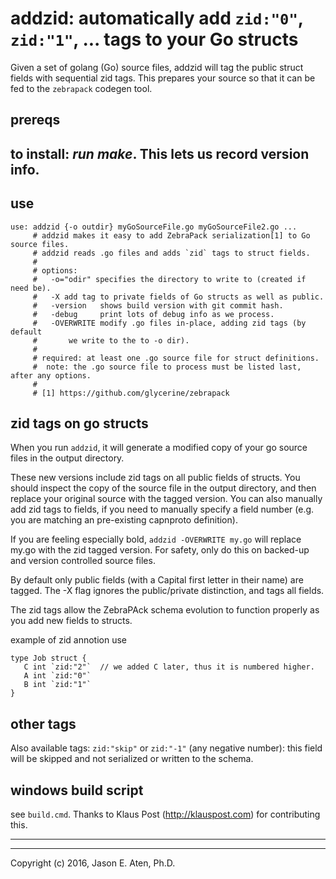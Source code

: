 addzid: automatically add `zid:"0"`, `zid:"1"`, ... tags to your Go structs
======

Given a set of golang (Go) source files, addzid will tag the public
struct fields with sequential zid tags. This prepares your source
so that it can be fed to the `zebrapack` codegen tool.

prereqs
-------


to install: *run make*. This lets us record version info.
--------

use
---------

~~~
use: addzid {-o outdir} myGoSourceFile.go myGoSourceFile2.go ...
     # addzid makes it easy to add ZebraPack serialization[1] to Go source files.
     # addzid reads .go files and adds `zid` tags to struct fields.
     #
     # options:
     #   -o="odir" specifies the directory to write to (created if need be).
     #   -X add tag to private fields of Go structs as well as public.
     #   -version   shows build version with git commit hash.
     #   -debug     print lots of debug info as we process.
     #   -OVERWRITE modify .go files in-place, adding zid tags (by default
     #       we write to the to -o dir).
     #
     # required: at least one .go source file for struct definitions.
     #  note: the .go source file to process must be listed last, after any options.
     #
     # [1] https://github.com/glycerine/zebrapack 
~~~


zid tags on go structs
--------------------------

When you run `addzid`, it will generate a modified copy of your go source files in the output directory.

These new versions include zid tags on all public fields of structs. You should inspect the copy of the source file in the output directory, and then replace your original source with the tagged version.  You can also manually add zid tags to fields, if you need to manually specify a field number (e.g. you are matching an pre-existing capnproto definition).

If you are feeling especially bold, `addzid -OVERWRITE my.go` will replace my.go with the zid tagged version. For safety, only do this on backed-up and version controlled source files.

By default only public fields (with a Capital first letter in their name) are tagged. The -X flag ignores the public/private distinction, and tags all fields.

The zid tags allow the ZebraPAck schema evolution to function properly as you add new fields to structs.

example of zid annotion use
~~~
type Job struct { 
   C int `zid:"2"`  // we added C later, thus it is numbered higher.
   A int `zid:"0"`
   B int `zid:"1"` 
}
~~~

other tags
----------

Also available tags: `zid:"skip"` or `zid:"-1"` (any negative number): this field will be skipped and not serialized or written to the schema.


windows build script
---------------------------
see `build.cmd`. Thanks to Klaus Post (http://klauspost.com) for contributing this.

-----
-----

Copyright (c) 2016, Jason E. Aten, Ph.D.

